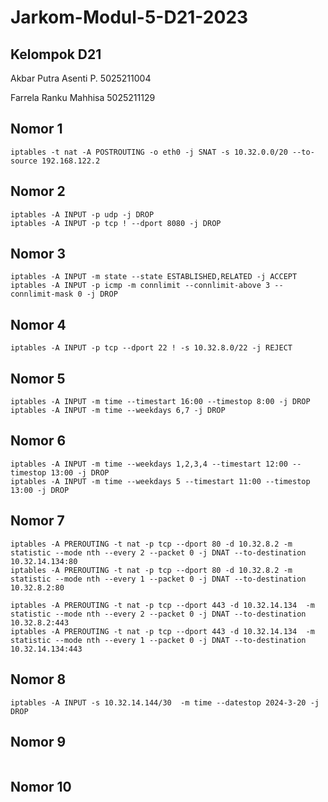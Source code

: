 # Jarkom-Modul-5-D21-2023

## Kelompok D21
Akbar Putra Asenti P. 5025211004

Farrela Ranku Mahhisa 5025211129

## Nomor 1

```
iptables -t nat -A POSTROUTING -o eth0 -j SNAT -s 10.32.0.0/20 --to-source 192.168.122.2
```

## Nomor 2

```
iptables -A INPUT -p udp -j DROP
iptables -A INPUT -p tcp ! --dport 8080 -j DROP
```

## Nomor 3

```
iptables -A INPUT -m state --state ESTABLISHED,RELATED -j ACCEPT
iptables -A INPUT -p icmp -m connlimit --connlimit-above 3 --connlimit-mask 0 -j DROP
```

## Nomor 4

```
iptables -A INPUT -p tcp --dport 22 ! -s 10.32.8.0/22 -j REJECT
```

## Nomor 5

```
iptables -A INPUT -m time --timestart 16:00 --timestop 8:00 -j DROP
iptables -A INPUT -m time --weekdays 6,7 -j DROP
```

## Nomor 6

```
iptables -A INPUT -m time --weekdays 1,2,3,4 --timestart 12:00 --timestop 13:00 -j DROP
iptables -A INPUT -m time --weekdays 5 --timestart 11:00 --timestop 13:00 -j DROP
```

## Nomor 7

```
iptables -A PREROUTING -t nat -p tcp --dport 80 -d 10.32.8.2 -m statistic --mode nth --every 2 --packet 0 -j DNAT --to-destination 10.32.14.134:80
iptables -A PREROUTING -t nat -p tcp --dport 80 -d 10.32.8.2 -m statistic --mode nth --every 1 --packet 0 -j DNAT --to-destination 10.32.8.2:80
```

```
iptables -A PREROUTING -t nat -p tcp --dport 443 -d 10.32.14.134  -m statistic --mode nth --every 2 --packet 0 -j DNAT --to-destination 10.32.8.2:443
iptables -A PREROUTING -t nat -p tcp --dport 443 -d 10.32.14.134  -m statistic --mode nth --every 1 --packet 0 -j DNAT --to-destination 10.32.14.134:443
```

## Nomor 8

```
iptables -A INPUT -s 10.32.14.144/30  -m time --datestop 2024-3-20 -j DROP
```

## Nomor 9

```

```

## Nomor 10

```

```